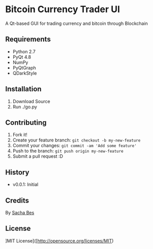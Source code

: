 # Bitcoin Currency Trader UI

A Qt-based GUI for trading currency and bitcoin through Blockchain

## Requirements

* Python 2.7
* PyQt 4.8
* NumPy
* PyQtGraph
* QDarkStyle

## Installation

1. Download Source
2. Run ./go.py

## Contributing

1. Fork it!
2. Create your feature branch: `git checkout -b my-new-feature`
3. Commit your changes: `git commit -am 'Add some feature'`
4. Push to the branch: `git push origin my-new-feature`
5. Submit a pull request :D

## History

* v0.0.1: Initial

## Credits

By [Sacha Bes]([https://github.com/sachabest)

## License

]MIT License]([http://opensource.org/licenses/MIT)
